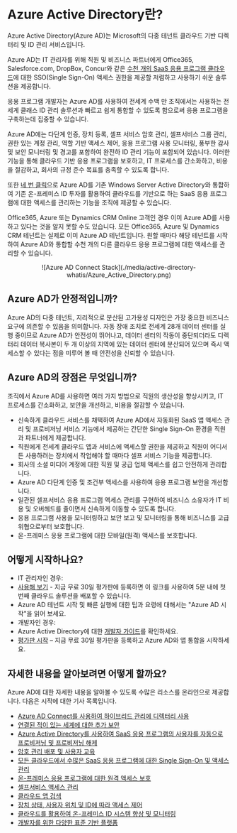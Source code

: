 <properties 
                pageTitle="Azure Active Directory란?" 
                description="Azure Active Directory를 사용하여 기존 온-프레미스 ID를 클라우드로 확장하거나 Azure AD 통합 응용 프로그램을 개발할 수 있습니다." 
                services="active-directory" 
                documentationCenter="" 
                authors="markusvi" 
                manager="swadhwa" 
                editor=""/>

<tags 
                ms.service="active-directory" 
                ms.workload="identity" 
                ms.tgt_pltfrm="na" 
                ms.devlang="na" 
                ms.topic="hero-article" 
                ms.date="07/14/2015" 
                ms.author="markusvi"/>


# Azure Active Directory란?





Azure Active Directory(Azure AD)는 Microsoft의 다중 테넌트 클라우드 기반 디렉터리 및 ID 관리 서비스입니다.

Azure AD는 IT 관리자를 위해 직원 및 비즈니스 파트너에게 Office365, Salesforce.com, DropBox, Concur와 같은 [수천 개의 SaaS 응용 프로그램 클라우드](http://blogs.technet.com/b/ad/archive/2014/09/03/50-saas-apps-now-support-federation-with-azure-ad.aspx)에 대한 SSO(Single Sign-On) 액세스 권한을 제공할 저렴하고 사용하기 쉬운 솔루션을 제공합니다.

응용 프로그램 개발자는 Azure AD를 사용하여 전세계 수백 만 조직에서는 사용하는 전세계 클래스 ID 관리 솔루션과 빠르고 쉽게 통합할 수 있도록 함으로써 응용 프로그램을 구축하는데 집중할 수 있습니다.

Azure AD에는 다단계 인증, 장치 등록, 셀프 서비스 암호 관리, 셀프서비스 그룹 관리, 권한 있는 계정 관리, 역할 기반 액세스 제어, 응용 프로그램 사용 모니터링, 풍부한 감사 및 보안 모니터링 및 경고를 포함하여 완전하 ID 관리 기능이 포함되어 있습니다. 이러한 기능을 통해 클라우드 기반 응용 프로그램을 보호하고, IT 프로세스를 간소화하고, 비용을 절감하고, 회사의 규정 준수 목표를 충족할 수 있도록 합니다.

또한 [네 번 클릭](http://blogs.technet.com/b/ad/archive/2014/08/04/connecting-ad-and-azure-ad-only-4-clicks-with-azure-ad-connect.aspx)으로 Azure AD를 기존 Windows Server Active Directory와 통합하여 기존 온-프레미스 ID 투자를 활용하여 클라우드를 기반으로 하는 SaaS 응용 프로그램에 대한 액세스를 관리하는 기능을 조직에 제공할 수 있습니다.

Office365, Azure 또는 Dynamics CRM Online 고객인 경우 이미 Azure AD를 사용하고 있다는 것을 알지 못할 수도 있습니다. 모든 Office365, Azure 및 Dynamics CRM 테넌트는 실제로 이미 Azure AD 테넌트입니다. 원할 때마다 해당 테넌트를 시작하여 Azure AD와 통합할 수천 개의 다른 클라우드 응용 프로그램에 대한 액세스를 관리할 수 있습니다.





<center>![Azure AD Connect Stack](./media/active-directory-whatis/Azure_Active_Directory.png) </center>


## Azure AD가 안정적입니까?

Azure AD의 다중 테넌트, 지리적으로 분산된 고가용성 디자인은 가장 중요한 비즈니스 요구에 의존할 수 있음을 의미합니다. 자동 장애 조치로 전세계 28개 데이터 센터를 실행 중이므로 Azure AD가 안전성이 뛰어나고, 데이터 센터의 작동이 중단되더라도 디렉터리 데이터 복사본이 두 개 이상의 지역에 있는 데이터 센터에 분산되어 있으며 즉시 액세스할 수 있다는 점을 미루어 볼 때 안전성을 신뢰할 수 있습니다.



## Azure AD의 장점은 무엇입니까?

조직에서 Azure AD를 사용하면 여러 가지 방법으로 직원의 생산성을 향상시키고, IT 프로세스를 간소화하고, 보안을 개선하고, 비용을 절감할 수 있습니다.

-	신속하게 클라우드 서비스를 채택하여 Azure AD에서 자동화된 SaaS 앱 액세스 관리 및 프로비저닝 서비스 기능에서 제공하는 간단한 Single Sign-On 환경을 직원과 파트너에게 제공합니다.
-	직원에게 전세계 클라우드 앱과 서비스에 액세스할 권한을 제공하고 직원이 어디서든 사용하려는 장치에서 작업해야 할 때마다 셀프 서비스 기능을 제공합니다.
-	회사의 소셜 미디어 계정에 대한 직원 및 공급 업체 액세스를 쉽고 안전하게 관리합니다. 
-	Azure AD 다단계 인증 및 조건부 액세스를 사용하여 응용 프로그램 보안을 개선합니다.
-	일관된 셀프서비스 응용 프로그램 액세스 관리를 구현하여 비즈니스 소유자가 IT 비용 및 오버헤드를 줄이면서 신속하게 이동할 수 있도록 합니다.
-	응용 프로그램 사용을 모니터링하고 보안 보고 및 모니터링을 통해 비즈니스를 고급 위협으로부터 보호합니다.
-	온-프레미스 응용 프로그램에 대한 모바일(원격) 액세스를 보호합니다.






## 어떻게 시작하나요?
-	IT 관리자인 경우:
 - [사용해 보기](https://azure.microsoft.com/ko-kr/pricing/free-trial/) - 지금 무료 30일 평가판에 등록하면 이 링크를 사용하여 5분 내에 첫 번째 클라우드 솔루션을 배포할 수 있습니다.
 - Azure AD 테넌트 시작 및 빠른 실행에 대한 팁과 요령에 대해서는 "Azure AD 시작"을 읽어 보세요.
-	개발자인 경우:
 - Azure Active Directory<need link>에 대한 [개발자 가이드](https://msdn.microsoft.com/library/azure/ff800682.aspx)를 확인하세요.
 - [평가판 시작](https://azure.microsoft.com/ko-kr/pricing/free-trial/) – 지금 무료 30일 평가판을 등록하고 Azure AD와 앱 통합을 시작하세요. 



## 자세한 내용을 알아보려면 어떻게 할까요?

Azure AD에 대한 자세한 내용을 알아볼 수 있도록 수많은 리소스를 온라인으로 제공합니다. 다음은 시작에 대한 기사 목록입니다.


- [Azure AD Connect를 사용하여 하이브리드 관리에 디렉터리 사용](active-directory-aadconnect.md)
- [연결된 적이 있는 세계에 대한 추가 보안](multi-factor-authentication.md)
- [Azure Active Directory를 사용하여 SaaS 응용 프로그램의 사용자를 자동으로 프로비저닝 및 프로비저닝 해제](active-directory-saas-app-provisioning.md)
- [암호 관리 배포 및 사용자 교육](active-directory-passwords-best-practices.md)
- [모든 클라우드에서 수많은 SaaS 응용 프로그램에 대한 Single Sign-On 및 액세스 관리](https://msdn.microsoft.com/library/azure/dn308590.aspx) 
- [온-프레미스 응용 프로그램에 대한 원격 액세스 보호](https://msdn.microsoft.com/library/azure/dn768219.aspx)
- [셀프서비스 액세스 관리](https://msdn.microsoft.com/library/azure/dn641267.aspx) 
- [클라우드 앱 검색](https://msdn.microsoft.com/library/azure/mt143581.aspx)
- [장치 상태, 사용자 위치 및 ID에 따라 액세스 제어](https://msdn.microsoft.com/library/azure/dn906873.aspx)
- [클라우드를 활용하여 온-프레미스 ID 시스템 향상 및 모니터링](https://msdn.microsoft.com/library/azure/dn906722.aspx)
- [개발자를 위한 다양한 표준 기반 플랫폼](https://msdn.microsoft.com/library/azure/ff800682.aspx)

<!---HONumber=July15_HO5-->